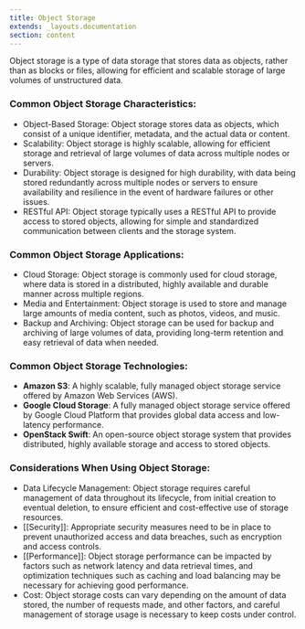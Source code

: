 ```yaml
---
title: Object Storage
extends: _layouts.documentation
section: content
---
```


Object storage is a type of data storage that stores data as objects, rather than as blocks or files, allowing for efficient and scalable storage of large volumes of unstructured data.

### Common Object Storage Characteristics:

-   Object-Based Storage: Object storage stores data as objects, which consist of a unique identifier, metadata, and the actual data or content.
-   Scalability: Object storage is highly scalable, allowing for efficient storage and retrieval of large volumes of data across multiple nodes or servers.
-   Durability: Object storage is designed for high durability, with data being stored redundantly across multiple nodes or servers to ensure availability and resilience in the event of hardware failures or other issues.
-   RESTful API: Object storage typically uses a RESTful API to provide access to stored objects, allowing for simple and standardized communication between clients and the storage system.

### Common Object Storage Applications:

-   Cloud Storage: Object storage is commonly used for cloud storage, where data is stored in a distributed, highly available and durable manner across multiple regions.
-   Media and Entertainment: Object storage is used to store and manage large amounts of media content, such as photos, videos, and music.
-   Backup and Archiving: Object storage can be used for backup and archiving of large volumes of data, providing long-term retention and easy retrieval of data when needed.

### Common Object Storage Technologies:

-   **Amazon S3**: A highly scalable, fully managed object storage service offered by Amazon Web Services (AWS).
-   **Google Cloud Storage**: A fully managed object storage service offered by Google Cloud Platform that provides global data access and low-latency performance.
-   **OpenStack Swift**: An open-source object storage system that provides distributed, highly available storage and access to stored objects.

### Considerations When Using Object Storage:

-   Data Lifecycle Management: Object storage requires careful management of data throughout its lifecycle, from initial creation to eventual deletion, to ensure efficient and cost-effective use of storage resources.
-   [[Security]]: Appropriate security measures need to be in place to prevent unauthorized access and data breaches, such as encryption and access controls.
-   [[Performance]]: Object storage performance can be impacted by factors such as network latency and data retrieval times, and optimization techniques such as caching and load balancing may be necessary for achieving good performance.
-   Cost: Object storage costs can vary depending on the amount of data stored, the number of requests made, and other factors, and careful management of storage usage is necessary to keep costs under control.